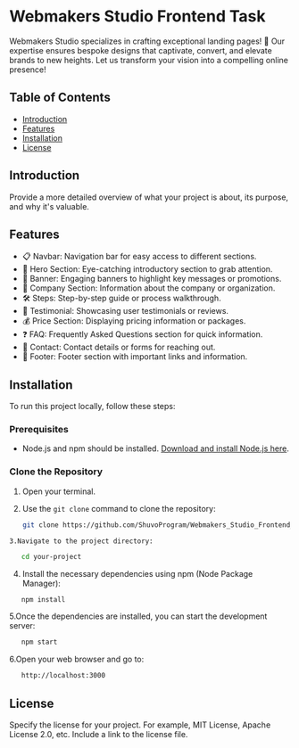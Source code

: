 # Webmakers Studio Frontend Task

Webmakers Studio specializes in crafting exceptional landing pages! 🚀 Our expertise ensures bespoke designs that captivate, convert, and elevate brands to new heights. Let us transform your vision into a compelling online presence!

## Table of Contents

- [Introduction](#introduction)
- [Features](#features)
- [Installation](#installation)
- [License](#license)

## Introduction

Provide a more detailed overview of what your project is about, its purpose, and why it's valuable.

## Features

- 📋 Navbar: Navigation bar for easy access to different sections.
- 🌟 Hero Section: Eye-catching introductory section to grab attention.
- 🎉 Banner: Engaging banners to highlight key messages or promotions.
- 👥 Company Section: Information about the company or organization.
- 🛠 Steps: Step-by-step guide or process walkthrough.
- 💬 Testimonial: Showcasing user testimonials or reviews.
- 💰 Price Section: Displaying pricing information or packages.
- ❓ FAQ: Frequently Asked Questions section for quick information.
- 📧 Contact: Contact details or forms for reaching out.
- 🦶 Footer: Footer section with important links and information.

## Installation

To run this project locally, follow these steps:
### Prerequisites

- Node.js and npm should be installed. [Download and install Node.js here](https://nodejs.org/).

### Clone the Repository

1. Open your terminal.

2. Use the `git clone` command to clone the repository:
   ```bash
   git clone https://github.com/ShuvoProgram/Webmakers_Studio_Frontend_Task.git
```
3.Navigate to the project directory:
```
```bash
   cd your-project
```
4. Install the necessary dependencies using npm (Node Package Manager):
```bash
   npm install
```
5.Once the dependencies are installed, you can start the development server:
```bash
   npm start
```
6.Open your web browser and go to:
```bash
   http://localhost:3000
```

## License

Specify the license for your project. For example, MIT License, Apache License 2.0, etc. Include a link to the license file.
